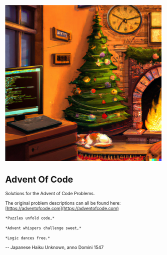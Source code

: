 <img src="https://github.com/MarkusThill/AdventOfCode/blob/6dc1e68068cb6a0e60cafa706c8d86c20ef0dfe9/adventofcode.png" width="500" height="500">

# Advent Of Code
Solutions for the Advent of Code Problems.

The original problem descriptions can all be found here:
[https://adventofcode.com](https://adventofcode.com)


    *Puzzles unfold code,*

    *Advent whispers challenge sweet,*

    *Logic dances free.*

-- Japanese Haiku
   Unknown, anno Domini 1547 
